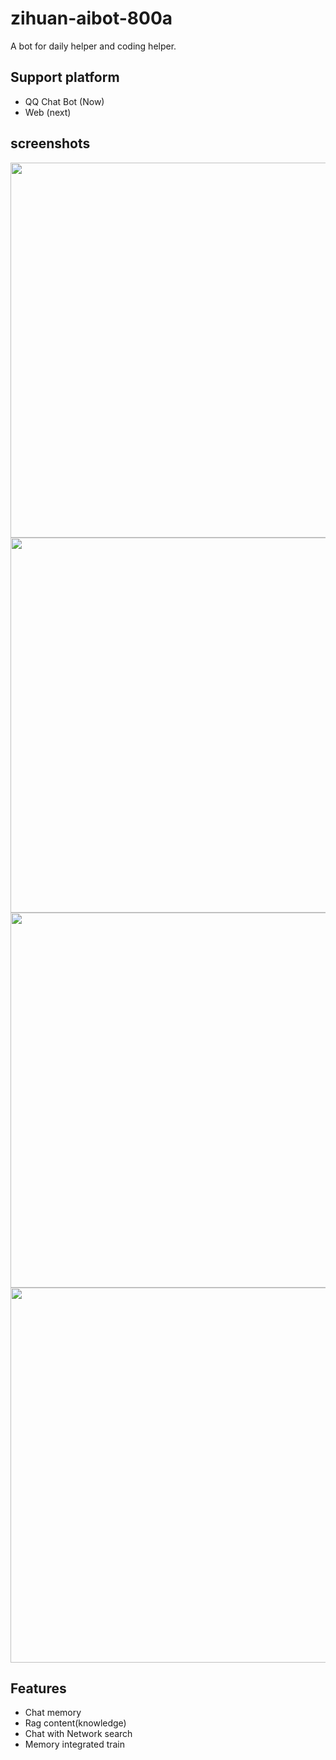 # zihuan-aibot-800a
A bot for daily helper and coding helper.

## Support platform
- QQ Chat Bot (Now)
- Web (next)
  
## screenshots
<img width=600 src="https://github.com/user-attachments/assets/0d25ce93-0f97-4d8c-8375-63b99f6dcd14" />

<img width=600 src="https://github.com/user-attachments/assets/12c27199-2b1e-41ab-8215-0baced40dff9" />

<img width=600 src="https://github.com/user-attachments/assets/b30bcef5-cb81-4173-8aa9-cefa5da9e690" />

<img width=600 src="https://github.com/user-attachments/assets/91da8e34-6feb-4c7b-be45-efd8bf599d1f" />

## Features
- Chat memory
- Rag content(knowledge)
- Chat with Network search
- Memory integrated train
